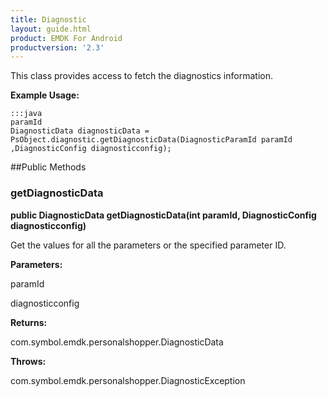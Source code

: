 ```yaml
---
title: Diagnostic
layout: guide.html
product: EMDK For Android
productversion: '2.3'
---
```


This class provides access to fetch the diagnostics information.
 
 

**Example Usage:**
	
	:::java	
	paramId
	DiagnosticData diagnosticData =  PsObject.diagnostic.getDiagnosticData(DiagnosticParamId paramId
	,DiagnosticConfig diagnosticconfig);


##Public Methods

### getDiagnosticData

**public DiagnosticData getDiagnosticData(int paramId, DiagnosticConfig diagnosticconfig)**

Get the values for all the parameters or the specified parameter ID.

**Parameters:**

paramId

diagnosticconfig

**Returns:**

com.symbol.emdk.personalshopper.DiagnosticData

**Throws:**

com.symbol.emdk.personalshopper.DiagnosticException












